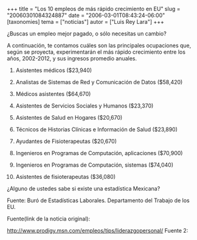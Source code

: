+++
title = "Los 10 empleos de más rápido crecimiento en EU"
slug = "20060301084324887"
date = "2006-03-01T08:43:24-06:00"
[taxonomies]
tema = ["noticias"]
autor = ["Luis Rey Lara"]
+++

¿Buscas un empleo mejor pagado, o sólo necesitas un cambio?

A continuación, te contamos cuáles son las principales ocupaciones que,
según se proyecta, experimentarán el más rápido crecimiento entre los
años, 2002-2012, y sus ingresos promedio anuales.

<!-- more -->
1. Asistentes médicos ($23,940)

2. Analistas de Sistemas de Red y Comunicación de Datos ($58,420)

3. Médicos asistentes ($64,670)

4. Asistentes de Servicios Sociales y Humanos ($23,370)

5. Asistentes de Salud en Hogares ($20,670)

6. Técnicos de Historias Clínicas e Información de Salud ($23,890)

7. Ayudantes de Fisioterapeutas ($20,670)

8. Ingenieros en Programas de Computación, aplicaciones ($70,900)

9. Ingenieros en Programas de Computación, sistemas ($74,040)

10. Asistentes de fisioterapeutas ($36,080)

¿Alguno de ustedes sabe si existe una estadística Mexicana?

Fuente: Buró de Estadísticas Laborales. Departamento del Trabajo de los
EU.

Fuente(link de la noticia original):

<a href="http://www.prodigy.msn.com/empleos/tips/liderazgopersonal/">http://www.prodigy.msn.com/empleos/tips/liderazgopersonal/</a>
Fuente 2:
